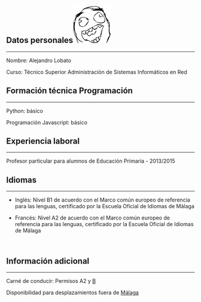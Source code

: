 ## Datos personales<img src="images/rage.jpg" height="100px" width="100px" position="absolute" top="0px" right="0px" />
***

Nombre: Alejandro Lobato

Curso: Técnico Superior Administración de Sistemas Informáticos en Red

## Formación técnica Programación
***

Python: básico

Programación Javascript: básico

## Experiencia laboral
***

Profesor particular para alumnos de Educación Primaria - 2013/2015

## Idiomas
***

+ Inglés: Nivel B1 de acuerdo con el Marco común europeo de referencia para las lenguas, certificado por la Escuela Oficial de Idiomas de Málaga

+ Francés: Nivel A2 de acuerdo con el Marco común europeo de referencia para las lenguas, certificado por la Escuela Oficial de Idiomas de Málaga

<br>

## Información adicional
***

Carné de conducir: Permisos A2 y [B](coche.md)

Disponibilidad para desplazamientos fuera de [Málaga](images/ciudad.md)
